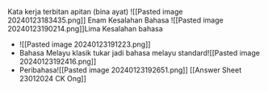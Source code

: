Kata kerja terbitan apitan (bina ayat) ![[Pasted image 20240123183435.png]]
Enam Kesalahan Bahasa
![[Pasted image 20240123190214.png]]Lima Kesalahan bahasa
- ![[Pasted image 20240123191223.png]]
- Bahasa Melayu klasik tukar jadi bahasa melayu standard![[Pasted image 20240123192416.png]]
- Peribahasa![[Pasted image 20240123192651.png]]
[[Answer Sheet 23012024 CK Ong]]